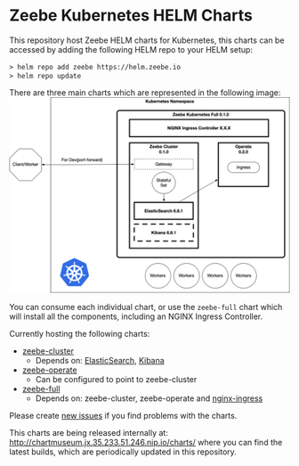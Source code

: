 # Zeebe Kubernetes HELM Charts

This repository host Zeebe HELM charts for Kubernetes, this charts can be accessed by adding the following HELM repo to your HELM setup:
```
> helm repo add zeebe https://helm.zeebe.io
> helm repo update
``` 
There are three main charts which are represented in the following image:
![HELM CHARTS](imgs/charts.png)

You can consume each individual chart, or use the `zeebe-full` chart which will install all the components, including an NGINX Ingress Controller.

Currently hosting the following charts: 
- [zeebe-cluster](http://github.com/zeebe-io/zeebe-cluster-helm)
  - Depends on: [ElasticSearch](https://github.com/elastic/helm-charts/tree/master/elasticsearch), [Kibana](https://github.com/elastic/helm-charts/tree/master/kibana)
- [zeebe-operate](http://github.com/zeebe-io/zeebe-operate-helm)
  - Can be configured to point to zeebe-cluster
- [zeebe-full](http://github.com/zeebe-io/zeebe-full-helm)
  - Depends on: zeebe-cluster, zeebe-operate and [nginx-ingress](https://github.com/helm/charts/tree/master/stable/nginx-ingress)
  
Please create [new issues](https://github.com/zeebe-io/zeebe-full-helm/issues) if you find problems with the charts. 

This charts are being released internally at: http://chartmuseum.jx.35.233.51.246.nip.io/charts/ where you can find the latest builds, which are periodically updated in this repository. 

